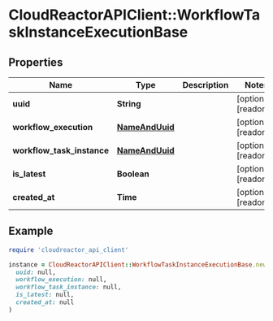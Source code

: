 # CloudReactorAPIClient::WorkflowTaskInstanceExecutionBase

## Properties

| Name | Type | Description | Notes |
| ---- | ---- | ----------- | ----- |
| **uuid** | **String** |  | [optional][readonly] |
| **workflow_execution** | [**NameAndUuid**](NameAndUuid.md) |  | [optional][readonly] |
| **workflow_task_instance** | [**NameAndUuid**](NameAndUuid.md) |  | [optional][readonly] |
| **is_latest** | **Boolean** |  | [optional][readonly] |
| **created_at** | **Time** |  | [optional][readonly] |

## Example

```ruby
require 'cloudreactor_api_client'

instance = CloudReactorAPIClient::WorkflowTaskInstanceExecutionBase.new(
  uuid: null,
  workflow_execution: null,
  workflow_task_instance: null,
  is_latest: null,
  created_at: null
)
```

